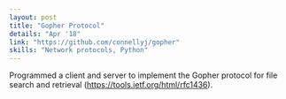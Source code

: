 ```yaml
---
layout: post
title: "Gopher Protocol"
details: "Apr '18"
link: "https://github.com/connellyj/gopher"
skills: "Network protocols, Python"
---
```


Programmed a client and server to implement the Gopher protocol for file search and retrieval (https://tools.ietf.org/html/rfc1436).


